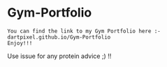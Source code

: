 # Gym-Portfolio
    
    You can find the link to my Gym Portfolio here :- dartpixel.github.io/Gym-Portfolio
    Enjoy!!! 


Use issue for any protein advice ;) !!
